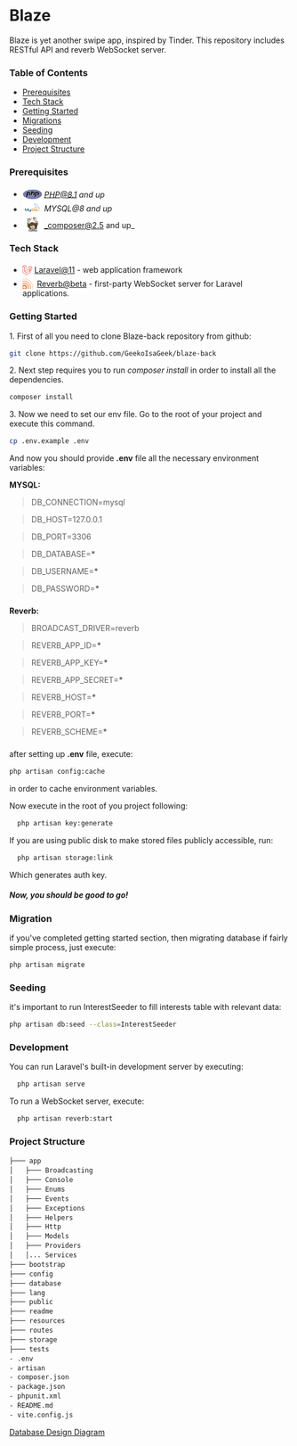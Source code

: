 # Blaze

Blaze is yet another swipe app, inspired by Tinder. This repository includes RESTful API and reverb WebSocket server.

### Table of Contents

-   [Prerequisites](#prerequisites)
-   [Tech Stack](#tech-stack)
-   [Getting Started](#getting-started)
-   [Migrations](#migration)
-   [Seeding](#seeding)
-   [Development](#development)
-   [Project Structure](#project-structure)

### Prerequisites

-   <img src="readme/assets/php.svg" width="35" style="position: relative; top: 4px" /> *PHP@8.1 and up*
-   <img src="readme/assets/mysql.png" width="35" style="position: relative; top: 4px" /> _MYSQL@8 and up_
-   <img src="readme/assets/composer.png" width="35" style="position: relative; top: 6px" /> _composer@2.5 and up\_

### Tech Stack

-   <img src="readme/assets/laravel.png" height="18" style="position: relative; top: 4px" /> [Laravel@11](https://laravel.com/docs/6.x) - web application framework
-   <img src="readme/assets/reverb.png" height="22" style="position: relative; top: 4px" /> [Reverb@beta](https://reverb.laravel.com/) - first-party WebSocket server for Laravel applications.

### Getting Started

1\. First of all you need to clone Blaze-back repository from github:

```sh
git clone https://github.com/GeekoIsaGeek/blaze-back
```

2\. Next step requires you to run _composer install_ in order to install all the dependencies.

```sh
composer install
```

3\. Now we need to set our env file. Go to the root of your project and execute this command.

```sh
cp .env.example .env
```

And now you should provide **.env** file all the necessary environment variables:

**MYSQL:**

> DB_CONNECTION=mysql

> DB_HOST=127.0.0.1

> DB_PORT=3306

> DB_DATABASE=**\***

> DB_USERNAME=**\***

> DB_PASSWORD=**\***

###

**Reverb:**

> BROADCAST_DRIVER=reverb

> REVERB_APP_ID=**\***

> REVERB_APP_KEY=**\***

> REVERB_APP_SECRET=**\***

> REVERB_HOST=**\***

> REVERB_PORT=**\***

> REVERB_SCHEME=**\***

###

after setting up **.env** file, execute:

```sh
php artisan config:cache
```

in order to cache environment variables.

Now execute in the root of you project following:

```sh
  php artisan key:generate
```

If you are using public disk to make stored files publicly accessible, run:

```sh
  php artisan storage:link
```

Which generates auth key.

##### Now, you should be good to go!

### Migration

if you've completed getting started section, then migrating database if fairly simple process, just execute:

```sh
php artisan migrate
```

### Seeding

it's important to run InterestSeeder to fill interests table with relevant data:

```sh
php artisan db:seed --class=InterestSeeder
```

### Development

You can run Laravel's built-in development server by executing:

```sh
  php artisan serve
```

To run a WebSocket server, execute:

```sh
  php artisan reverb:start
```

### Project Structure

```bash
├─── app
│   ├─── Broadcasting
│   ├─── Console
│   ├─── Enums
│   ├─── Events
│   ├─── Exceptions
│   ├─── Helpers
│   ├─── Http
│   ├─── Models
│   ├─── Providers
│   │... Services
├─── bootstrap
├─── config
├─── database
├─── lang
├─── public
├─── readme
├─── resources
├─── routes
├─── storage
├─── tests
- .env
- artisan
- composer.json
- package.json
- phpunit.xml
- README.md
- vite.config.js

```

[Database Design Diagram](https://drawsql.app/teams/geekoisageek/diagrams/blaze)
